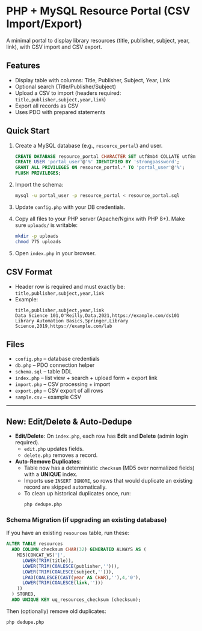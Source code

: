 
# PHP + MySQL Resource Portal (CSV Import/Export)

A minimal portal to display library resources (title, publisher, subject, year, link),
with CSV import and CSV export.

## Features
- Display table with columns: Title, Publisher, Subject, Year, Link
- Optional search (Title/Publisher/Subject)
- Upload a CSV to import (headers required: `title,publisher,subject,year,link`)
- Export all records as CSV
- Uses PDO with prepared statements

## Quick Start

1) Create a MySQL database (e.g., `resource_portal`) and user.
   ```sql
   CREATE DATABASE resource_portal CHARACTER SET utf8mb4 COLLATE utf8mb4_unicode_ci;
   CREATE USER 'portal_user'@'%' IDENTIFIED BY 'strongpassword';
   GRANT ALL PRIVILEGES ON resource_portal.* TO 'portal_user'@'%';
   FLUSH PRIVILEGES;
   ```

2) Import the schema:
   ```bash
   mysql -u portal_user -p resource_portal < resource_portal.sql
   ```

3) Update `config.php` with your DB credentials.

4) Copy all files to your PHP server (Apache/Nginx with PHP 8+). Make sure `uploads/` is writable:
   ```bash
   mkdir -p uploads
   chmod 775 uploads
   ```

5) Open `index.php` in your browser.

## CSV Format
- Header row is required and must exactly be: `title,publisher,subject,year,link`
- Example:
  ```csv
  title,publisher,subject,year,link
  Data Science 101,O'Reilly,Data,2021,https://example.com/ds101
  Library Automation Basics,Springer,Library Science,2019,https://example.com/lab
  ```

## Files
- `config.php` – database credentials
- `db.php` – PDO connection helper
- `schema.sql` – table DDL
- `index.php` – list view + search + upload form + export link
- `import.php` – CSV processing + import
- `export.php` – CSV export of all rows
- `sample.csv` – example CSV


---

## New: Edit/Delete & Auto-Dedupe

- **Edit/Delete**: On `index.php`, each row has **Edit** and **Delete** (admin login required).
  - `edit.php` updates fields.
  - `delete.php` removes a record.
- **Auto-Remove Duplicates**:
  - Table now has a deterministic `checksum` (MD5 over normalized fields) with a **UNIQUE** index.
  - Imports use `INSERT IGNORE`, so rows that would duplicate an existing record are skipped automatically.
  - To clean up historical duplicates once, run:
    ```bash
    php dedupe.php
    ```

### Schema Migration (if upgrading an existing database)
If you have an existing `resources` table, run these:
```sql
ALTER TABLE resources
  ADD COLUMN checksum CHAR(32) GENERATED ALWAYS AS (
    MD5(CONCAT_WS('|',
      LOWER(TRIM(title)),
      LOWER(TRIM(COALESCE(publisher,''))),
      LOWER(TRIM(COALESCE(subject,''))),
      LPAD(COALESCE(CAST(year AS CHAR),''),4,'0'),
      LOWER(TRIM(COALESCE(link,'')))
    ))
  ) STORED,
  ADD UNIQUE KEY uq_resources_checksum (checksum);
```
Then (optionally) remove old duplicates:
```bash
php dedupe.php
```
